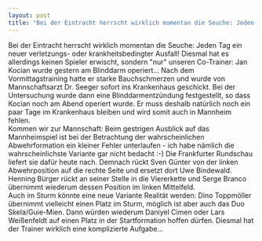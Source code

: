 ```yaml
---
layout: post
title: "Bei der Eintracht herrscht wirklich momentan die Seuche: Jeden Tag ein neuer verletzungs- oder krankheitsbedingter Ausfall!"
---
```


Bei der Eintracht herrscht wirklich momentan die Seuche: Jeden Tag ein neuer verletzungs- oder krankheitsbedingter Ausfall! Diesmal hat es allerdings keinen Spieler erwischt, sondern "nur" unseren Co-Trainer: Jan Kocian wurde gestern am Blinddarm operiert... Nach dem Vormittagstraining hatte er starke Bauchschmerzen und wurde von Mannschaftsarzt Dr. Seeger sofort ins Krankenhaus geschickt. Bei der Untersuchung wurde dann eine Blinddarmentzündung festgestellt, so dass Kocian noch am Abend operiert wurde. Er muss deshalb natürlich noch ein paar Tage im Krankenhaus bleiben und wird somit auch in Mannheim fehlen.  
Kommen wir zur Mannschaft: Beim gestrigen Ausblick auf das Mannheimspiel ist bei der Betrachtung der wahrscheinlichen Abwehrformation ein kleiner Fehler unterlaufen - ich habe nämlich die wahrscheinlichste Variante gar nicht bedacht :-) Die Frankfurter Rundschau liefert sie dafür heute nach. Demnach rückt Sven Günter von der linken Abwehrposition auf die rechte Seite und ersetzt dort Uwe Bindewald. Henning Bürger rückt an seiner Stelle in die Viererkette und Serge Branco übernimmt wiederum dessen Position im linken Mittelfeld.  
Auch im Sturm könnte eine neue Variante Realität werden: Dino Toppmöller übernimmt vielleicht einen Platz im Sturm, möglich ist aber auch das Duo Skela/Guie-Mien. Dann würden wiederum Daniyel Cimen oder Lars Weißenfeldt auf einen Platz in der Startformation hoffen dürfen. Diesmal hat der Trainer wirklich eine komplizierte Aufgabe...
